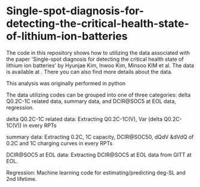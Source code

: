 # Single-spot-diagnosis-for-detecting-the-critical-health-state-of-lithium-ion-batteries


The code in this repository shows how to utilizing the data associated with the paper 'Single-spot diagnosis for detecting the critical health state of lithium ion batteries' by Hyunjae Kim, Inwoo Kim, Minsoo KIM et al. The data is available at . There you can also find more details about the data.

This analysis was originally performed in python

The data utilizing codes can be grouped into one of three categories: delta Q0.2C-1C related data, summary data, and DCIR@SOC5 at EOL data, regression.

delta Q0.2C-1C related data: Extracting  Q0.2C-1C(V), Var (delta Q0.2C-1C(V)) in every RPTs

summary data: Extracting 0.2C, 1C capacity, DCIR@SOC50, dQdV &dVdQ of 0.2C and 1C charging curves in every RPTs

DCIR@SOC5 at EOL data: Extracting DCIR@SOC5 at EOL data from GITT at EOL.

Regression: Machine learning code for estimating/predicting deg-SL and 2nd lifetime.
